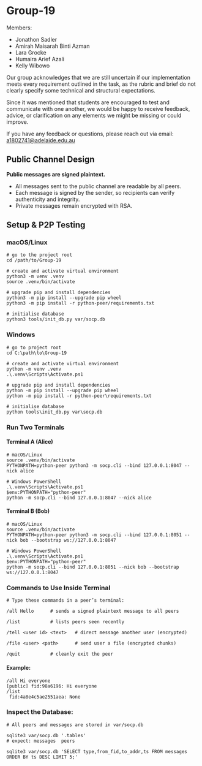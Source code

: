 # Group-19

Members:
- Jonathon Sadler
- Amirah Maisarah Binti Azman
- Lara Grocke
- Humaira Arief Azali
- Kelly Wibowo

Our group acknowledges that we are still uncertain if our implementation meets every requirement outlined in the task, as the rubric and brief do not clearly specify some technical and structural expectations.

Since it was mentioned that students are encouraged to test and communicate with one another, we would be happy to receive feedback, advice, or clarification on any elements we might be missing or could improve.

If you have any feedback or questions, please reach out via email:
a1802741@adelaide.edu.au


## Public Channel Design

**Public messages are signed plaintext.**  
- All messages sent to the public channel are readable by all peers.
- Each message is signed by the sender, so recipients can verify authenticity and integrity.
- Private messages remain encrypted with RSA.

## Setup & P2P Testing

### macOS/Linux
```
# go to the project root
cd /path/to/Group-19

# create and activate virtual environment
python3 -m venv .venv
source .venv/bin/activate

# upgrade pip and install dependencies
python3 -m pip install --upgrade pip wheel
python3 -m pip install -r python-peer/requirements.txt

# initialise database
python3 tools/init_db.py var/socp.db
```

### Windows
```
# go to project root
cd C:\path\to\Group-19

# create and activate virtual environment
python -m venv .venv
.\.venv\Scripts\Activate.ps1

# upgrade pip and install dependencies
python -m pip install --upgrade pip wheel
python -m pip install -r python-peer\requirements.txt

# initialise database
python tools\init_db.py var\socp.db
```

### Run Two Terminals

#### Terminal A (Alice)
```
# macOS/Linux
source .venv/bin/activate
PYTHONPATH=python-peer python3 -m socp.cli --bind 127.0.0.1:8047 --nick alice

# Windows PowerShell
.\.venv\Scripts\Activate.ps1
$env:PYTHONPATH="python-peer"
python -m socp.cli --bind 127.0.0.1:8047 --nick alice
```

#### Terminal B (Bob)
```
# macOS/Linux
source .venv/bin/activate
PYTHONPATH=python-peer python3 -m socp.cli --bind 127.0.0.1:8051 --nick bob --bootstrap ws://127.0.0.1:8047

# Windows PowerShell
.\.venv\Scripts\Activate.ps1
$env:PYTHONPATH="python-peer"
python -m socp.cli --bind 127.0.0.1:8051 --nick bob --bootstrap ws://127.0.0.1:8047
```

### Commands to Use Inside Terminal
```
# Type these commands in a peer’s terminal:

/all Hello      # sends a signed plaintext message to all peers

/list           # lists peers seen recently

/tell <user id> <text>   # direct message another user (encrypted)

/file <user> <path>      # send user a file (encrypted chunks)

/quit           # cleanly exit the peer
```

#### Example:
```
/all Hi everyone
[public] fid:98a6196: Hi everyone
/list
 fid:4a8e4c5ae2551aea: None
```

### Inspect the Database:
```
# All peers and messages are stored in var/socp.db

sqlite3 var/socp.db '.tables'
# expect: messages  peers

sqlite3 var/socp.db 'SELECT type,from_fid,to_addr,ts FROM messages ORDER BY ts DESC LIMIT 5;'
```
